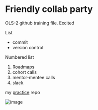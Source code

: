 # Friendly collab party

OLS-2 github training file. Excited

List
* commit
* version control

Numbered list
1. Roadmaps
1. cohort calls
1. mentor-mentee calls
1. slack

my [practice](https://github.com/karegapauline/friendly-collab-party/edit/master/README.md) repo

![image](https://www.google.com/url?sa=i&url=https%3A%2F%2Fwww.pexels.com%2Fsearch%2Ffighter%2F&psig=AOvVaw3eNdAJ7gFc9b8LrcU5b6JF&ust=1601649508605000&source=images&cd=vfe&ved=0CAIQjRxqFwoTCIiCl8LPk-wCFQAAAAAdAAAAABAD)
